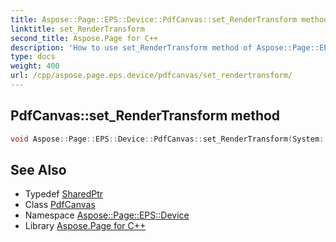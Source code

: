 ```yaml
---
title: Aspose::Page::EPS::Device::PdfCanvas::set_RenderTransform method
linktitle: set_RenderTransform
second_title: Aspose.Page for C++
description: 'How to use set_RenderTransform method of Aspose::Page::EPS::Device::PdfCanvas class in C++.'
type: docs
weight: 400
url: /cpp/aspose.page.eps.device/pdfcanvas/set_rendertransform/
---
```

## PdfCanvas::set_RenderTransform method




```cpp
void Aspose::Page::EPS::Device::PdfCanvas::set_RenderTransform(System::SharedPtr<Aspose::Foundation::Drawing::DrMatrix> value)
```

## See Also

* Typedef [SharedPtr](../../../system/sharedptr/)
* Class [PdfCanvas](../)
* Namespace [Aspose::Page::EPS::Device](../../)
* Library [Aspose.Page for C++](../../../)
